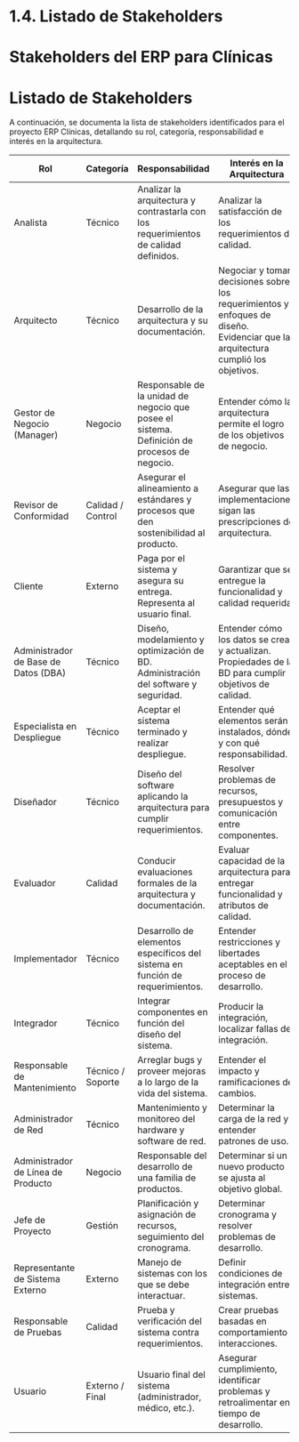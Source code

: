 # 1.4. Listado de Stakeholders

# Stakeholders del ERP para Clínicas

# Listado de Stakeholders

A continuación, se documenta la lista de stakeholders identificados para el proyecto ERP Clínicas, detallando su rol, categoría, responsabilidad e interés en la arquitectura.

| **Rol** | **Categoría** | **Responsabilidad** | **Interés en la Arquitectura** |
|---------|---------------|----------------------|--------------------------------|
| Analista | Técnico | Analizar la arquitectura y contrastarla con los requerimientos de calidad definidos. | Analizar la satisfacción de los requerimientos de calidad. |
| Arquitecto | Técnico | Desarrollo de la arquitectura y su documentación. | Negociar y tomar decisiones sobre los requerimientos y enfoques de diseño. Evidenciar que la arquitectura cumplió los objetivos. |
| Gestor de Negocio (Manager) | Negocio | Responsable de la unidad de negocio que posee el sistema. Definición de procesos de negocio. | Entender cómo la arquitectura permite el logro de los objetivos de negocio. |
| Revisor de Conformidad | Calidad / Control | Asegurar el alineamiento a estándares y procesos que den sostenibilidad al producto. | Asegurar que las implementaciones sigan las prescripciones de arquitectura. |
| Cliente | Externo | Paga por el sistema y asegura su entrega. Representa al usuario final. | Garantizar que se entregue la funcionalidad y calidad requerida. |
| Administrador de Base de Datos (DBA) | Técnico | Diseño, modelamiento y optimización de BD. Administración del software y seguridad. | Entender cómo los datos se crean y actualizan. Propiedades de la BD para cumplir objetivos de calidad. |
| Especialista en Despliegue | Técnico | Aceptar el sistema terminado y realizar despliegue. | Entender qué elementos serán instalados, dónde y con qué responsabilidad. |
| Diseñador | Técnico | Diseño del software aplicando la arquitectura para cumplir requerimientos. | Resolver problemas de recursos, presupuestos y comunicación entre componentes. |
| Evaluador | Calidad | Conducir evaluaciones formales de la arquitectura y documentación. | Evaluar capacidad de la arquitectura para entregar funcionalidad y atributos de calidad. |
| Implementador | Técnico | Desarrollo de elementos específicos del sistema en función de requerimientos. | Entender restricciones y libertades aceptables en el proceso de desarrollo. |
| Integrador | Técnico | Integrar componentes en función del diseño del sistema. | Producir la integración, localizar fallas de integración. |
| Responsable de Mantenimiento | Técnico / Soporte | Arreglar bugs y proveer mejoras a lo largo de la vida del sistema. | Entender el impacto y ramificaciones de cambios. |
| Administrador de Red | Técnico | Mantenimiento y monitoreo del hardware y software de red. | Determinar la carga de la red y entender patrones de uso. |
| Administrador de Línea de Producto | Negocio | Responsable del desarrollo de una familia de productos. | Determinar si un nuevo producto se ajusta al objetivo global. |
| Jefe de Proyecto | Gestión | Planificación y asignación de recursos, seguimiento del cronograma. | Determinar cronograma y resolver problemas de desarrollo. |
| Representante de Sistema Externo | Externo | Manejo de sistemas con los que se debe interactuar. | Definir condiciones de integración entre sistemas. |
| Responsable de Pruebas | Calidad | Prueba y verificación del sistema contra requerimientos. | Crear pruebas basadas en comportamiento e interacciones. |
| Usuario | Externo / Final | Usuario final del sistema (administrador, médico, etc.). | Asegurar cumplimiento, identificar problemas y retroalimentar en tiempo de desarrollo. |
